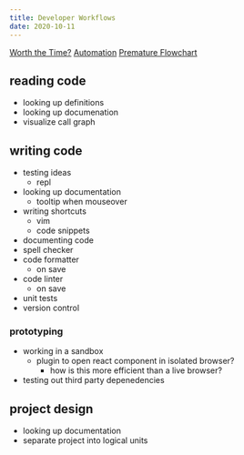 ```yaml
---
title: Developer Workflows
date: 2020-10-11
---
```


[Worth the Time?](https://xkcd.com/1205/)
[Automation](https://xkcd.com/1445/)
[Premature Flowchart](https://xkcd.com/1691/)

## reading code

- looking up definitions
- looking up documenation
- visualize call graph

## writing code

- testing ideas
  - repl
- looking up documentation
  - tooltip when mouseover
- writing shortcuts
  - vim
  - code snippets
- documenting code
- spell checker
- code formatter
  - on save
- code linter
  - on save
- unit tests
- version control

### prototyping

- working in a sandbox
  - plugin to open react component in isolated browser?
    - how is this more efficient than a live browser?
- testing out third party depenedencies

## project design

- looking up documentation
- separate project into logical units

